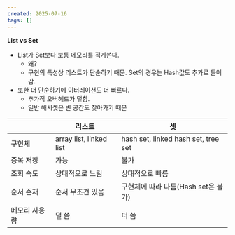 ```yaml
---
created: 2025-07-16
tags: []
---
```

**List vs Set**
- List가 Set보다 보통 메모리를 적게쓴다.
	- 왜?
	- 구현의 특성상 리스트가 단순하기 때문. Set의 경우는 Hash값도 추가로 들어감.
- 또한 더 단순하기에 이터레이션도 더 빠르다.
	- 추가적 오버헤드가 덜함.
	- 일반 해시셋은 빈 공간도 찾아가기 때문

|         | 리스트                     | 셋                                   |
| ------- | ----------------------- | ----------------------------------- |
| 구현체     | array list, linked list | hash set, linked hash set, tree set |
| 중복 저장   | 가능                      | 불가                                  |
| 조회 속도   | 상대적으로 느림                | 상대적으로 빠름                            |
| 순서 존재   | 순서 무조건 있음               | 구현체에 따라 다름(Hash set은 불가)            |
| 메모리 사용량 | 덜 씀                     | 더 씀                                 |
